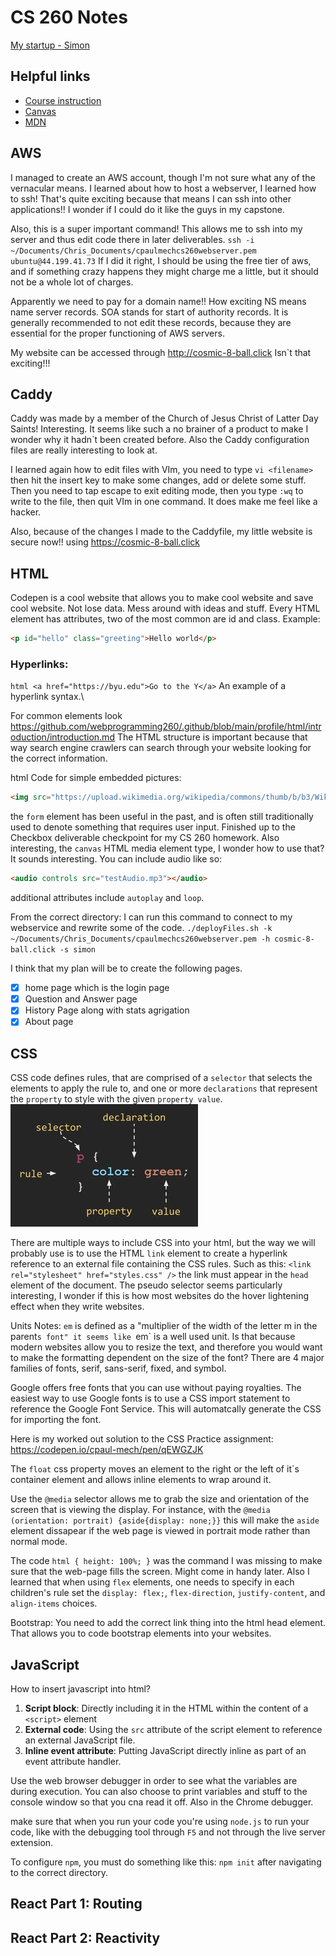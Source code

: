 # CS 260 Notes

[My startup - Simon](https://simon.cs260.click)

## Helpful links

- [Course instruction](https://github.com/webprogramming260)
- [Canvas](https://byu.instructure.com)
- [MDN](https://developer.mozilla.org)

## AWS

I managed to create an AWS account, though I'm not sure what any of the vernacular means.
I learned about how to host a webserver, I learned how to ssh! That's quite exciting because that means I can ssh into other applications!! I wonder if I could do it like the guys in my capstone.

Also, this is a super important command! This allows me to ssh into my server and thus edit code there in later deliverables. 
`ssh -i ~/Documents/Chris_Documents/cpaulmechcs260webserver.pem ubuntu@44.199.41.73`
If I did it right, I should be using the free tier of aws, and if something crazy happens they might charge me a little, but it should not be a whole lot of charges.

Apparently we need to pay for a domain name!! How exciting 
NS means name server records.
SOA stands for start of authority records.
It is generally recommended to not edit these records, because they are essential for the proper functioning of AWS servers.

My website can be accessed through http://cosmic-8-ball.click Isn`t that exciting!!!

## Caddy
Caddy was made by a member of the Church of Jesus Christ of Latter Day Saints! Interesting. It seems like such a no brainer of a product to make
I wonder why it hadn`t been created before. Also the Caddy configuration files are really interesting to look at. 

I learned again how to edit files with VIm, you need to type `vi <filename>` then hit the insert key to make some changes, add or delete some stuff.
Then you need to tap escape to exit editing mode, then you type `:wq` to write to the file, then quit VIm in one command. It does make me feel like a hacker. 

Also, because of the changes I made to the Caddyfile, my little website is secure now!! using https://cosmic-8-ball.click 

## HTML

Codepen is a cool website that allows you to make cool website and save cool website. Not lose data. Mess around with ideas and stuff.
Every HTML element has attributes, two of the most common are id and class. Example: 
```html
<p id="hello" class="greeting">Hello world</p>
```

### Hyperlinks:
```html <a href="https://byu.edu">Go to the Y</a>``` An example of a hyperlink syntax.\

For common elements look https://github.com/webprogramming260/.github/blob/main/profile/html/introduction/introduction.md 
The HTML structure is important because that way search engine crawlers can search through your website looking for the correct information.

html Code for simple embedded pictures: 
```html
<img src="https://upload.wikimedia.org/wikipedia/commons/thumb/b/b3/Wikipedia-logo-v2-en.svg/270px-Wikipedia-logo-v2-en.svg.png" alt="wikipedia image, referenced." width="200"> </img>
```

the `form` element has been useful in the past, and is often still traditionally used to denote something that requires user input.
Finished up to the Checkbox deliverable checkpoint for my CS 260 homework.
Also interesting, the `canvas` HTML media element type, I wonder how to use that? It sounds interesting.
You can include audio like so: 
```html 
<audio controls src="testAudio.mp3"></audio>
```
additional attributes include `autoplay` and `loop`.

From the correct directory: I can run this command to connect to my webservice and rewrite some of the code. `./deployFiles.sh -k ~/Documents/Chris_Documents/cpaulmechcs260webserver.pem -h cosmic-8-ball.click -s simon`

I think that my plan will be to create the following pages.

- [x] home page which is the login page
- [x] Question and Answer page
- [x] History Page along with stats agrigation
- [x] About page

## CSS

CSS code defines rules, that are comprised of a `selector` that selects the elements to apply the rule to, and one or more `declarations` that represent the `property` to style with the given `property value`.
![CSS-rules](CSS_basic_syntax.png)

There are multiple ways to include CSS into your html, but the way we will probably use is to use the HTML `link` element to create a hyperlink reference to an external file containing the CSS rules. Such as this: ```<link rel="stylesheet" href="styles.css" />``` the link must appear in the `head` element of the document.
The pseudo selector seems particularly interesting, I wonder if this is how most websites do the hover lightening effect when they write websites.

Units Notes: `em` is defined as a "multiplier of the width of the letter m in the parent`s font" it seems like `em` is a well used unit. Is that because modern websites allow you to resize the text, and therefore you would want to make the formatting dependent on the size of the font?
There are 4 major families of fonts, serif, sans-serif, fixed, and symbol. 

Google offers free fonts that you can use without paying royalties. The easiest way to use Google fonts is to use a CSS import statement to reference the Google Font Service. This will automatcally generate the CSS for importing the font. 

Here is my worked out solution to the CSS Practice assignment: https://codepen.io/cpaul-mech/pen/qEWGZJK

The `float` css property moves an element to the right or the left of it`s container element and allows inline elements to wrap around it.

Use the `@media` selector allows me to grab the size and orientation of the screen that is viewing the display.
For instance, with the `@media (orientation: portrait) {aside{display: none;}}` this will make the `aside` element dissapear if the web page is viewed in portrait mode rather than normal mode.

The code `html {
  height: 100%;
}` was the command I was missing to make sure that the web-page fills the screen. Might come in handy later. 
Also I learned that when using `flex` elements, one needs to specify in each children's rule set the `display: flex;`, `flex-direction`, `justify-content`, and `align-items` choices.

Bootstrap: You need to add the correct link thing into the html head element. That allows you to code bootstrap elements into your websites.

## JavaScript
How to insert javascript into html?
1. **Script block**: Directly including it in the HTML within the content of a `<script>` element
1. **External code**: Using the `src` attribute of the script element to reference an external JavaScript file.
1. **Inline event attribute**: Putting JavaScript directly inline as part of an event attribute handler.

Use the web browser debugger in order to see what the variables are during execution. You can also choose to print variables and stuff to the console window so that you cna read it off. Also in the Chrome debugger.

make sure that when you run your code you're using `node.js` to run your code, like with the debugging tool through `F5` and not through the live server extension. 

To configure `npm`, you must do something like this: `npm init` after navigating to the correct directory.
## React Part 1: Routing

## React Part 2: Reactivity


